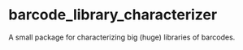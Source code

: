 # barcode_library_characterizer
A small package for characterizing big (huge) libraries of barcodes.

